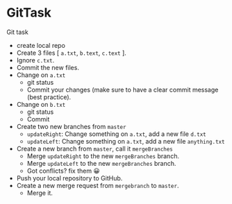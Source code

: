 # GitTask
Git task 


- create local repo
- Create 3 files [ `a.txt`, `b.text`, `c.text` ].
- Ignore `c.txt`.
- Commit the new files.
- Change on `a.txt`
    - git status
    - Commit your changes (make sure to have a clear commit message (best practice).
- Change on `b.txt`
    - git status
    - Commit
- Create two new branches from `master`
    - `updateRight`: Change something on `a.txt`, add a new file `d.txt`
    - `updateLeft`: Change something on `a.txt`, add a new file `anything.txt`
- Create a new branch from `master`, call it `mergeBranches`
    - Merge `updateRight` to the new `mergeBranches` branch.
    - Merge `updateLeft` to the new `mergeBranches` branch.
    - Got conflicts? fix them 😀
- Push your local repository to GitHub.
- Create a new merge request from `mergebranch` to `master`.
    - Merge it.
